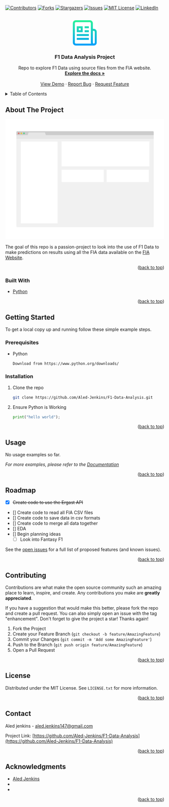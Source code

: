 <div id="top"></div>
<!--

<!-- PROJECT SHIELDS -->
<!--
*** https://www.markdownguide.org/basic-syntax/#reference-style-links
-->
[![Contributors][contributors-shield]][contributors-url]
[![Forks][forks-shield]][forks-url]
[![Stargazers][stars-shield]][stars-url]
[![Issues][issues-shield]][issues-url]
[![MIT License][license-shield]][license-url]
[![LinkedIn][linkedin-shield]][linkedin-url]


<!-- PROJECT LOGO -->
<br />
<div align="center">
  <a href="https://github.com/Aled-Jenkins/F1-Data-Analysis">
    <img src="Images/logo.png" alt="Logo" width="80" height="80">
  </a>

<h3 align="center">F1 Data Analysis Project</h3>

  <p align="center">
    Repo to explore F1 Data using source files from the FIA website.
    <br />
    <a href="https://github.com/Aled-Jenkins/F1-Data-Analysis"><strong>Explore the docs »</strong></a>
    <br />
    <br />
    <a href="https://github.com/Aled-Jenkins/F1-Data-Analysis">View Demo</a>
    ·
    <a href="https://github.com/Aled-Jenkins/F1-Data-Analysis/issues">Report Bug</a>
    ·
    <a href="https://github.com/Aled-Jenkins/F1-Data-Analysis/issues">Request Feature</a>
  </p>
</div>



<!-- TABLE OF CONTENTS -->
<details>
  <summary>Table of Contents</summary>
  <ol>
    <li>
      <a href="#about-the-project">About The Project</a>
      <ul>
        <li><a href="#built-with">Built With</a></li>
      </ul>
    </li>
    <li>
      <a href="#getting-started">Getting Started</a>
      <ul>
        <li><a href="#prerequisites">Prerequisites</a></li>
        <li><a href="#installation">Installation</a></li>
      </ul>
    </li>
    <li><a href="#usage">Usage</a></li>
    <li><a href="#roadmap">Roadmap</a></li>
    <li><a href="#contributing">Contributing</a></li>
    <li><a href="#license">License</a></li>
    <li><a href="#contact">Contact</a></li>
    <li><a href="#acknowledgments">Acknowledgments</a></li>
  </ol>
</details>



<!-- ABOUT THE PROJECT -->
## About The Project

[![Product Name Screen Shot][product-screenshot]](https://example.com)

The goal of this repo is a passion-project to look into the use of F1 Data to make predictions on results using all the FIA data available on the [FIA Website](https://www.fia.com/documents/championships/fia-formula-one-world-championship-14/season/season-2022-2005).

<p align="right">(<a href="#top">back to top</a>)</p>



### Built With

* [Python](https://www.python.org/)


<p align="right">(<a href="#top">back to top</a>)</p>



<!-- GETTING STARTED -->
## Getting Started

To get a local copy up and running follow these simple example steps.

### Prerequisites

* Python
  ```sh
  Download from https://www.python.org/downloads/
  ```

### Installation

1. Clone the repo
   ```sh
   git clone https://github.com/Aled-Jenkins/F1-Data-Analysis.git
   ```
2. Ensure Python is Working
   ```py
   print("hello world");
   ```

<p align="right">(<a href="#top">back to top</a>)</p>



<!-- USAGE EXAMPLES -->
## Usage

No usage examples so far.

_For more examples, please refer to the [Documentation](https://example.com)_

<p align="right">(<a href="#top">back to top</a>)</p>



<!-- ROADMAP -->
## Roadmap

- [x] ~~Create code to use the Ergast API~~
- [] Create code to read all FIA CSV files
- [] Create code to save data in csv formats
- [] Create code to merge all data together
- [] EDA
- [] Begin planning ideas
    - [ ] Look into Fantasy F1

See the [open issues](https://github.com/Aled-Jenkins/F1-Data-Analysis/issues) for a full list of proposed features (and known issues).

<p align="right">(<a href="#top">back to top</a>)</p>



<!-- CONTRIBUTING -->
## Contributing

Contributions are what make the open source community such an amazing place to learn, inspire, and create. Any contributions you make are **greatly appreciated**.

If you have a suggestion that would make this better, please fork the repo and create a pull request. You can also simply open an issue with the tag "enhancement".
Don't forget to give the project a star! Thanks again!

1. Fork the Project
2. Create your Feature Branch (`git checkout -b feature/AmazingFeature`)
3. Commit your Changes (`git commit -m 'Add some AmazingFeature'`)
4. Push to the Branch (`git push origin feature/AmazingFeature`)
5. Open a Pull Request

<p align="right">(<a href="#top">back to top</a>)</p>



<!-- LICENSE -->
## License

Distributed under the MIT License. See `LICENSE.txt` for more information.

<p align="right">(<a href="#top">back to top</a>)</p>



<!-- CONTACT -->
## Contact

Aled jenkins - aled.jenkins147@gmail.com

Project Link: [https://github.com/Aled-Jenkins/F1-Data-Analysis](https://github.com/Aled-Jenkins/F1-Data-Analysis)

<p align="right">(<a href="#top">back to top</a>)</p>



<!-- ACKNOWLEDGMENTS -->
## Acknowledgments

* [Aled Jenkins](aled.jenkins147@gmail.com)
* []()
* []()

<p align="right">(<a href="#top">back to top</a>)</p>



<!-- MARKDOWN LINKS & IMAGES -->
<!-- https://www.markdownguide.org/basic-syntax/#reference-style-links -->
[contributors-shield]: https://img.shields.io/github/contributors/Aled-Jenkins/F1-Data-Analysis.svg?style=for-the-badge
[contributors-url]: https://github.com/Aled-Jenkins/F1-Data-Analysis/graphs/contributors
[forks-shield]: https://img.shields.io/github/forks/Aled-Jenkins/F1-Data-Analysis.svg?style=for-the-badge
[forks-url]: https://github.com/Aled-Jenkins/F1-Data-Analysis/network/members
[stars-shield]: https://img.shields.io/github/stars/Aled-Jenkins/F1-Data-Analysis.svg?style=for-the-badge
[stars-url]: https://github.com/Aled-Jenkins/F1-Data-Analysis/stargazers
[issues-shield]: https://img.shields.io/github/issues/Aled-Jenkins/F1-Data-Analysis.svg?style=for-the-badge
[issues-url]: https://github.com/Aled-Jenkins/F1-Data-Analysis/issues
[license-shield]: https://img.shields.io/github/license/Aled-Jenkins/F1-Data-Analysis?style=for-the-badge
[license-url]: https://github.com/Aled-Jenkins/F1-Data-Analysis/blob/master/LICENSE.txt
[linkedin-shield]: https://img.shields.io/badge/-LinkedIn-black.svg?style=for-the-badge&logo=linkedin&colorB=555
[linkedin-url]: https://www.linkedin.com/in/aled-jenkins/
[product-screenshot]: Images/screenshot.png
